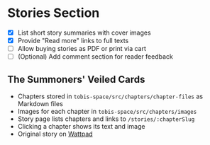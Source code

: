 # Stories Section

- [x] List short story summaries with cover images
- [x] Provide "Read more" links to full texts
- [ ] Allow buying stories as PDF or print via cart
- [ ] (Optional) Add comment section for reader feedback

## The Summoners' Veiled Cards

- Chapters stored in `tobis-space/src/chapters/chapter-files` as Markdown files
- Images for each chapter in `tobis-space/src/chapters/images`
- Story page lists chapters and links to `/stories/:chapterSlug`
- Clicking a chapter shows its text and image
- Original story on [Wattpad](https://www.wattpad.com/1528766096-the-summoners%27-veiled-cards-chapter-1-the-fire-in)
